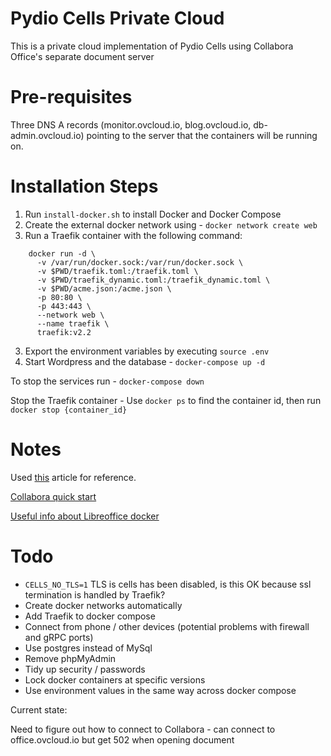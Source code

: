 # Pydio Cells Private Cloud

This is a private cloud implementation of Pydio Cells using Collabora Office's separate document server

# Pre-requisites

Three DNS A records (monitor.ovcloud.io, blog.ovcloud.io, db-admin.ovcloud.io) pointing to the server that the containers will be running on.

# Installation Steps

1. Run ```install-docker.sh``` to install Docker and Docker Compose
2. Create the external docker network using - ```docker network create web```
3. Run a Traefik container with the following command:

```shell
    docker run -d \
      -v /var/run/docker.sock:/var/run/docker.sock \
      -v $PWD/traefik.toml:/traefik.toml \
      -v $PWD/traefik_dynamic.toml:/traefik_dynamic.toml \
      -v $PWD/acme.json:/acme.json \
      -p 80:80 \
      -p 443:443 \
      --network web \
      --name traefik \
      traefik:v2.2
```

3. Export the environment variables by executing ```source .env```
4. Start Wordpress and the database - ```docker-compose up -d```

To stop the services run - ```docker-compose down```

Stop the Traefik container - Use ```docker ps``` to find the container id, then run ```docker stop {container_id}```

# Notes

Used [this](https://www.digitalocean.com/community/tutorials/how-to-use-traefik-v2-as-a-reverse-proxy-for-docker-containers-on-ubuntu-20-04) article for reference.

[Collabora quick start](https://www.collaboraoffice.com/code/quick-tryout-nextcloud-docker/)

[Useful info about Libreoffice docker](https://github.com/smehrbrodt/nextcloud-libreoffice-online/blob/master/libreoffice-online/.env.sample)

# Todo

- ```CELLS_NO_TLS=1``` TLS is cells has been disabled, is this OK because ssl termination is handled by Traefik?
- Create docker networks automatically
- Add Traefik to docker compose
- Connect from phone / other devices (potential problems with firewall and gRPC ports)
- Use postgres instead of MySql
- Remove phpMyAdmin
- Tidy up security / passwords
- Lock docker containers at specific versions
- Use environment values in the same way across docker compose

Current state:

Need to figure out how to connect to Collabora - can connect to office.ovcloud.io but get 502 when opening document
